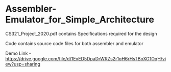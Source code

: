 # Assembler-Emulator_for_Simple_Architecture

CS321_Project_2020.pdf contains Specifications required for the design

Code contains source code files for both assembler and emulator

Demo Link - https://drive.google.com/file/d/1ExED5DpaDrWRZs2r1qH6rHsTBoXG1OqH/view?usp=sharing
